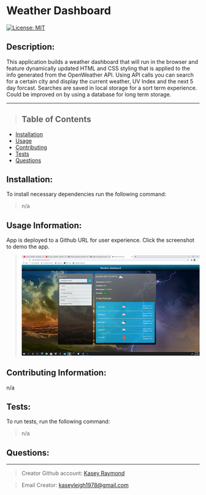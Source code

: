 # Weather Dashboard

[![License: MIT](https://img.shields.io/badge/License-MIT-yellow.svg)](https://opensource.org/licenses/MIT)

## Description:

This application builds a weather dashboard that will run in the browser and feature dynamically updated HTML and CSS styling that is applied to the info generated from the OpenWeather API. Using API calls you can search for a certain city and display the current weather, UV Index and the next 5 day forcast. Searches are saved in local storage for a sort term experience. Could be improved on by using a database for long term storage.

---

> ## Table of Contents

- [Installation](#installation)
- [Usage](#usage)
- [Contributing](#contributing)
- [Tests](#tests)
- [Questions](#questions)

## Installation:

To install necessary dependencies run the following command:

> n/a

## Usage Information:

App is deployed to a Github URL for user experience. Click the screenshot to demo the app.

> <img src="./assets/app-screenshot.jpg" width="550"></img>

## Contributing Information:

n/a

## Tests:

To run tests, run the following command:

> n/a

## Questions:

---

> Creator Github account: [Kasey Raymond](https://api.github.com/users/KcRaymond)

> Email Creator: [kaseyleigh1978@gmail.com](mailto:)
